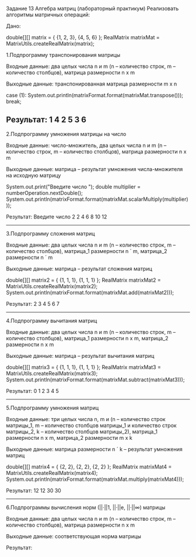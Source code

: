 Задание 13 Алгебра матриц (лабораторный практикум)
Реализовать алгоритмы матричных операций:

Дано:

double[][] matrix = {
{1, 2, 3},
{4, 5, 6}
};
RealMatrix matrixMat = MatrixUtils.createRealMatrix(matrix);

1.Подпрограмму транспонирования матрицы 

Входные данные: два целых числа n и m (n – количество строк, m – количество столбцов), матрица размерности n x m

Выходные данные: транспонированная матрица размерности m x n

case (1):
System.out.println(matrixFormat.format(matrixMat.transpose()));
break;

Результат:
1   4
2   5
3   6
---

2.Подпрограмму умножения матрицы на число 

Входные данные: число-множитель, два целых числа n и m (n – количество строк, m – количество столбцов), матрица размерности n x m

Выходные данные: матрица – результат умножения числа-множителя на исходную матрицу

System.out.print("Введите число ");
double multiplier = numberOperation.nextDouble();
System.out.println(matrixFormat.format(matrixMat.scalarMultiply(multiplier)));

Результат:
Введите число 2
2   4   6
8   10   12

---

3.Подпрограмму сложения матриц 

Входные данные: два целых числа n и m (n – количество строк, m – количество столбцов), матрица_1 размерности n ´ m, матрица_2 размерности n ´ m

Выходные данные: матрица – результат сложения матриц

double[][] matrix2 = {
{1, 1, 1},
{1, 1, 1}
};
RealMatrix matrixMat2 = MatrixUtils.createRealMatrix(matrix2);
System.out.println(matrixFormat.format(matrixMat.add(matrixMat2)));

Результат:
2   3   4
5   6   7

---

4.Подпрограмму вычитания матриц 

Входные данные: два целых числа n и m (n – количество строк, m – количество столбцов), матрица_1 размерности n x m, матрица_2 размерности n x m

Выходные данные: матрица – результат вычитания матриц

double[][] matrix3 = {
{1, 1, 1},
{1, 1, 1}
};
RealMatrix matrixMat3 = MatrixUtils.createRealMatrix(matrix3);
System.out.println(matrixFormat.format(matrixMat.subtract(matrixMat3)));

Результат:
0   1   2
3   4   5


---

5.Подпрограмму умножения матриц 

Входные данные: три целых числа n, m и (n – количество строк матрицы_1, m – количество столбцов матрицы_1 и количество строк матрицы_2, k – количество столбцов матрицы_2), матрица_1 размерности n x m, матрица_2 размерности m x k

Выходные данные: матрица  размерности n ´ k – результат умножения матриц

double[][] matrix4 = {
{2, 2},
{2, 2},
{2, 2}
};
RealMatrix matrixMat4 = MatrixUtils.createRealMatrix(matrix4);
System.out.println(matrixFormat.format(matrixMat.multiply(matrixMat4)));

Результат:
12   12
30   30

---

6.Подпрограммы вычисления норм (||·||1, ||·||e, ||·||∞) матрицы 

Входные данные: два целых числа n и m (n – количество строк, m – количество столбцов), матрица размерности n x m

Выходные данные: соответствующая норма матрицы

Результат:
